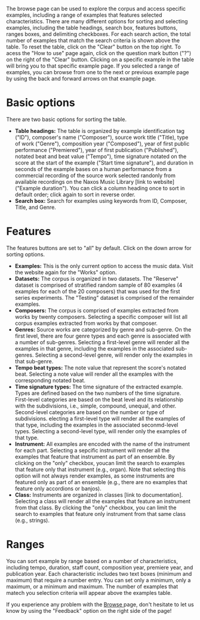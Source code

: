


The browse page can be used to explore the corpus and access specific
examples, including a range of examples that features selected
characteristics. There are many different options for sorting and
selecting examples, including the table headings, search box,
features buttons, ranges boxes, and delimiting checkboxes. For each
search action, the total number of examples that match the search
criteria is shown above the table. To reset the table, click on the
"Clear" button on the top right. To acess the "How to use" page
again, click on the question mark button ("?") on the right of the
"Clear" button. Clicking on a specific example in the table will
bring you to that specific example page. If you selected a range
of examples, you can browse from one to the next or previous example
page by using the back and forward arrows on that example page.

# Basic options

There are two basic options for sorting the table.

<ul><li><b>Table headings:</b> The table is organized by example
identification tag ("ID"), composer's name ("Composer"), source
work title ("Title), type of work ("Genre"), composition year
("Composed"), year of first public performance ("Premiered"), year
of first publication ("Published"), notated beat and beat value
("Tempo"), time signature notated on the score at the start of the
example ("Start time signature"), and duration in seconds of the
example bases on a human performance from a commercial recording
of the source work selected randonly from available recordings on
the Naxos Music Library [link to website] ("Example duration"). You
can click a column heading once to sort in default order; click
again to sort in reverse order.</li>

<li><b>Search box:</b> Search for examples using keywords from ID,
Composer, Title, and Genre.</li></ul>

# Features

The features buttons are set to "all" by default. Click on the down arrow for sorting options.

<ul><li><b>Examples:</b> This is the only current option to access
the music data. Visit the website again for the "Works" option.</li>

<li><b>Datasets:</b> The corpus is organized in two datasets. The
"Reserve" dataset is comprised of stratified random sample of 80
examples (4 examples for each of the 20 composers) that was used
for the first series experiments. The "Testing" dataset is comprised
of the remainder examples.</li>

<li><b>Composers:</b> The corpus is comprised of examples extracted
from works by twenty composers. Selecting a specific composer will
list all corpus examples extracted from works by that composer.</li>

<li><b>Genres:</b> Source works are categorized by genre and
sub-genre. On the first level, there are four genre types and each
genre is associated with a number of sub-genres. Selecting a
first-level genre will render all the examples in that genre,
including the examples in the associated sub-genres. Selecting a
second-level genre, will render only the examples in that sub-genre.</li>

<li><b>Tempo beat types:</b> The note value that represent the
score's notated beat. Selecting a note value will render all the
examples with the corresponding notated beat.</li>

<li><b>Time signature types:</b> The time signature of the extracted
example. Types are defined based on the two numbers of the time
signature. First-level categories are based on the beat level and
its relationship with the subdivisions, i.e., simple, compound,
unequal, and other. Second-level categories are based on the number
or type of subdivisions. electing a first-level type will render
all the examples of that type, including the examples in the
associated seconmd-level types. Selecting a second-level type, will
render only the examples of that type.</li>

<li><b>Instrument:</b> All examples are encoded with the name of
the instrument for each part. Selecting a sepcific instrument will
render all the examples that feature that instrument as part of an
ensemble. By clicking on the "only" checkbox, youcan limit the
search to examples that feature only that instrument (e.g., organ).
Note that selecting this option will not always render examples,
as some instruments are featured only as part of an ensemble (e.g.,
there are no examples that feature only accordions or banjos).</li>

<li><b>Class:</b> Instruments are organized in classes [link to
documentation]. Selecting a class will render all the examples that
feature an instrument from that class. By clicking the "only"
checkbox, you can limit the search to examples that feature only
instrument from that same class (e.g., strings).</li></ul>

# Ranges

You can sort example by range based on a number of characteristics,
including tempo, duration, staff count, composition year, premiere
year, and publication year. Each characteristic includes two text
boxes (minimum and maximum) that require a number entry. You can
set only a minimum, only a maximum, or a minimum and maximum. The
number of examples that matech you selection criteria will appear
above the examples table.

If you experience any problem with the <a
href="https://polyrhythm.humdrum.org/browse">Browse </a> page, don't
hesitate to let us know by using the "Feedback" option on the right
side of the page!



